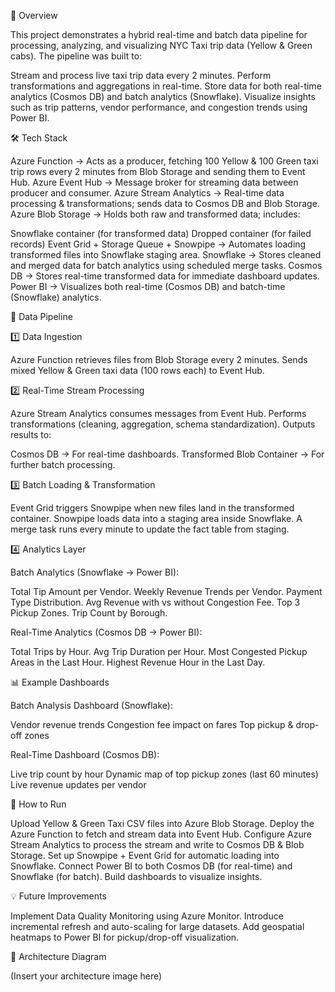 
📌 Overview

This project demonstrates a hybrid real-time and batch data pipeline for processing, analyzing, and visualizing NYC Taxi trip data (Yellow & Green cabs).
The pipeline was built to:

Stream and process live taxi trip data every 2 minutes.
Perform transformations and aggregations in real-time.
Store data for both real-time analytics (Cosmos DB) and batch analytics (Snowflake).
Visualize insights such as trip patterns, vendor performance, and congestion trends using Power BI.



🛠️ Tech Stack

Azure Function → Acts as a producer, fetching 100 Yellow & 100 Green taxi trip rows every 2 minutes from Blob Storage and sending them to Event Hub.
Azure Event Hub → Message broker for streaming data between producer and consumer.
Azure Stream Analytics → Real-time data processing & transformations; sends data to Cosmos DB and Blob Storage.
Azure Blob Storage → Holds both raw and transformed data; includes:

Snowflake container (for transformed data)
Dropped container (for failed records)
Event Grid + Storage Queue + Snowpipe → Automates loading transformed files into Snowflake staging area.
Snowflake → Stores cleaned and merged data for batch analytics using scheduled merge tasks.
Cosmos DB → Stores real-time transformed data for immediate dashboard updates.
Power BI → Visualizes both real-time (Cosmos DB) and batch-time (Snowflake) analytics.



🔄 Data Pipeline

1️⃣ Data Ingestion

Azure Function retrieves files from Blob Storage every 2 minutes.
Sends mixed Yellow & Green taxi data (100 rows each) to Event Hub.

2️⃣ Real-Time Stream Processing

Azure Stream Analytics consumes messages from Event Hub.
Performs transformations (cleaning, aggregation, schema standardization).
Outputs results to:

Cosmos DB → For real-time dashboards.
Transformed Blob Container → For further batch processing.

3️⃣ Batch Loading & Transformation

Event Grid triggers Snowpipe when new files land in the transformed container.
Snowpipe loads data into a staging area inside Snowflake.
A merge task runs every minute to update the fact table from staging.

4️⃣ Analytics Layer

Batch Analytics (Snowflake → Power BI):

Total Tip Amount per Vendor.
Weekly Revenue Trends per Vendor.
Payment Type Distribution.
Avg Revenue with vs without Congestion Fee.
Top 3 Pickup Zones.
Trip Count by Borough.

Real-Time Analytics (Cosmos DB → Power BI):

Total Trips by Hour.
Avg Trip Duration per Hour.
Most Congested Pickup Areas in the Last Hour.
Highest Revenue Hour in the Last Day.



📊 Example Dashboards

Batch Analysis Dashboard (Snowflake):

Vendor revenue trends
Congestion fee impact on fares
Top pickup & drop-off zones

Real-Time Dashboard (Cosmos DB):

Live trip count by hour
Dynamic map of top pickup zones (last 60 minutes)
Live revenue updates per vendor



🚀 How to Run

Upload Yellow & Green Taxi CSV files into Azure Blob Storage.
Deploy the Azure Function to fetch and stream data into Event Hub.
Configure Azure Stream Analytics to process the stream and write to Cosmos DB & Blob Storage.
Set up Snowpipe + Event Grid for automatic loading into Snowflake.
Connect Power BI to both Cosmos DB (for real-time) and Snowflake (for batch).
Build dashboards to visualize insights.



💡 Future Improvements

Implement Data Quality Monitoring using Azure Monitor.
Introduce incremental refresh and auto-scaling for large datasets.
Add geospatial heatmaps to Power BI for pickup/drop-off visualization.



🧩 Architecture Diagram

(Insert your architecture image here)

